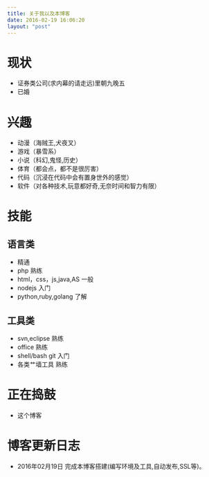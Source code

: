 ```yaml
---
title: 关于我以及本博客
date: 2016-02-19 16:06:20
layout: "post"
---
```


# 现状
- 证券类公司(求内幕的请走远)里朝九晚五
- 已婚

# 兴趣
- 动漫（海贼王,犬夜叉）
- 游戏（暴雪系）
- 小说（科幻,鬼怪,历史）
- 体育（都会点，都不是很厉害）
- 代码（沉浸在代码中会有置身世外的感觉）
- 软件（对各种技术,玩意都好奇,无奈时间和智力有限）

# 技能

## 语言类
- 精通
- php 熟练
- html，css，js,java,AS 一般
- nodejs 入门
- python,ruby,golang 了解

## 工具类
- svn,eclipse 熟练
- office 熟练
- shell/bash git 入门
- 各类艹墙工具 熟练

# 正在捣鼓
- 这个博客

# 博客更新日志

- 2016年02月19日 完成本博客搭建(编写环境及工具,自动发布,SSL等)。
